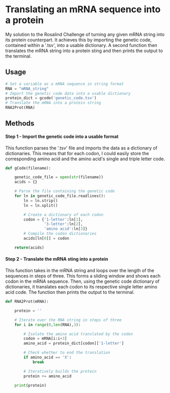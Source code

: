 # Translating an mRNA sequence into a protein
My solution to the Rosalind Challenge of turning any given mRNA string into its protein counterpart. It achieves this by importing the genetic code, contained within a '.tsv', into a usable dictionary. A second function then translates the mRNA string into a protein sting and then prints the output to the terminal.
## Usage
```python
# Set a variable as a mRNA sequence in string format
RNA = "mRNA_string"
# Import the genetic code data into a usable dictionary
protein_dict = gcode('genetic_code.tsv')
# Translate the mRNA into a protein string
RNA2Prot(RNA)
```
## Methods
#### Step 1 - Import the genetic code into a usable format
This function parses the '.tsv' file and imports the data as a dictionary of dictionaries. This means that for each codon, I could easily store the corresponding amino acid and the amino acid's single and triple letter code.
```python
def gCode(filename):

    genetic_code_file = open(str(filename))
    acids = {}

    # Parse the file containing the genetic code
    for ln in genetic_code_file.readlines():
        ln = ln.strip()
        ln = ln.split()

        # Create a dictionary of each codon
        codon = {'1-letter':ln[1],
                 '3-letter':ln[2],
                 'amino acid':ln[3]}
        # Compile the codon dictionaries
        acids[ln[0]] = codon

    return(acids)
```
#### Step 2 - Translate the mRNA sting into a protein
This function takes in the mRNA string and loops over the length of the sequences in steps of three. This forms a sliding window and shows each codon in the mRNA sequence. Then, using the genetic code dictionary of dictionaries, it translates each codon to its respective single letter amino acid code. The function then prints the output to the terminal.
```python
def RNA2Prot(mRNA):

    protein = ''

    # Iterate over the RNA string in steps of three
    for i in range(0,len(RNA),3):

        # Isolate the amino acid translated by the codon
        codon = mRNA[i:i+3]
        amino_acid = protein_dict[codon]['1-letter']

        # Check whether to end the translation
        if amino_acid == 'X':
            break

        # Iteratively builds the protein
        protein += amino_acid

    print(protein)
```
